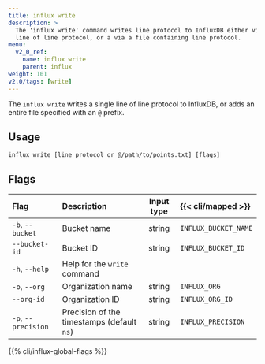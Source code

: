 ```yaml
---
title: influx write
description: >
  The 'influx write' command writes line protocol to InfluxDB either via a single
  line of line protocol, or a via a file containing line protocol.
menu:
  v2_0_ref:
    name: influx write
    parent: influx
weight: 101
v2.0/tags: [write]
---
```


The `influx write` writes a single line of line protocol to InfluxDB,
or adds an entire file specified with an `@` prefix.

## Usage
```
influx write [line protocol or @/path/to/points.txt] [flags]
```

## Flags
| Flag                | Description                                | Input type | {{< cli/mapped >}}   |
|:----                |:-----------                                |:----------:|:------------------   |
| `-b`, `--bucket`    | Bucket name                                | string     | `INFLUX_BUCKET_NAME` |
| `--bucket-id`       | Bucket ID                                  | string     | `INFLUX_BUCKET_ID`   |
| `-h`, `--help`      | Help for the `write` command               |            |                      |
| `-o`, `--org`       | Organization name                          | string     | `INFLUX_ORG`         |
| `--org-id`          | Organization ID                            | string     | `INFLUX_ORG_ID`      |
| `-p`, `--precision` | Precision of the timestamps (default `ns`) | string     | `INFLUX_PRECISION`   |

{{% cli/influx-global-flags %}}
